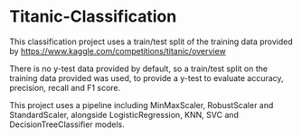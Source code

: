 # Titanic-Classification
This classification project uses a train/test split of the training data provided by https://www.kaggle.com/competitions/titanic/overview

There is no y-test data provided by default, so a train/test split on the training data provided was used, to provide a y-test to evaluate accuracy, precision, recall and F1 score.

This project uses a pipeline including MinMaxScaler, RobustScaler and StandardScaler, alongside LogisticRegression, KNN, SVC and DecisionTreeClassifier models.
